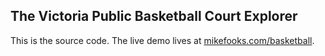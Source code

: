## The Victoria Public Basketball Court Explorer

This is the source code. The live demo lives at [mikefooks.com/basketball](https://mikefooks.com/basketball).
